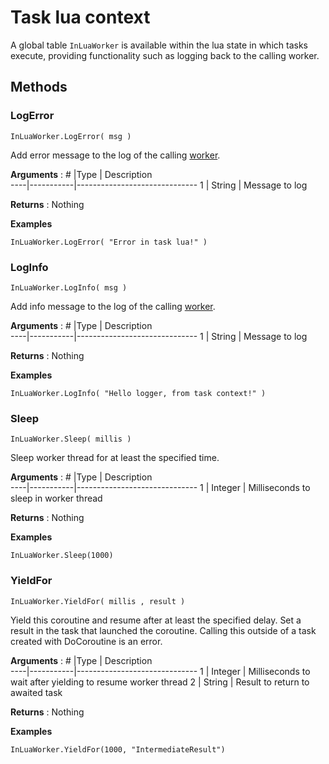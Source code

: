 # Task lua context

A global table `InLuaWorker` is available within the lua state in which tasks execute, providing functionality such as logging back to the calling worker.

## Methods

### LogError
```
InLuaWorker.LogError( msg )
```
Add error message to the log of the calling [worker](LuaWorker.md).

**Arguments** : 
\#  |Type		| Description				
----|-----------|------------------------------
1	| String	| Message to log

**Returns** : Nothing

**Examples**
```
InLuaWorker.LogError( "Error in task lua!" )
```

### LogInfo
```
InLuaWorker.LogInfo( msg )
```
Add info message to the log of the calling [worker](LuaWorker.md).

**Arguments** : 
\#  |Type		| Description				
----|-----------|------------------------------
1	| String	| Message to log

**Returns** : Nothing

**Examples**
```
InLuaWorker.LogInfo( "Hello logger, from task context!" )
```

### Sleep
```
InLuaWorker.Sleep( millis )
```
Sleep worker thread for at least the specified time.

**Arguments** : 
\#  |Type		| Description				
----|-----------|------------------------------
1	| Integer	| Milliseconds to sleep in worker thread

**Returns** : Nothing

**Examples**
```
InLuaWorker.Sleep(1000)
```

### YieldFor
```
InLuaWorker.YieldFor( millis , result )
```
Yield this coroutine and resume after at least the specified delay. Set a result in the task that launched the coroutine.
Calling this outside of a task created with DoCoroutine is an error.

**Arguments** : 
\#  |Type		| Description				
----|-----------|------------------------------
1	| Integer	| Milliseconds to wait after yielding to resume worker thread
2	| String	| Result to return to awaited task

**Returns** : Nothing

**Examples**
```
InLuaWorker.YieldFor(1000, "IntermediateResult")
```